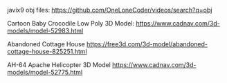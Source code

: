 javix9 obj files:
https://github.com/OneLoneCoder/videos/search?q=obj

Cartoon Baby Crocodile Low Poly 3D Model:
https://www.cadnav.com/3d-models/model-52983.html

Abandoned Cottage House
https://free3d.com/3d-model/abandoned-cottage-house-825251.html

AH-64 Apache Helicopter 3D Model
https://www.cadnav.com/3d-models/model-52775.html
